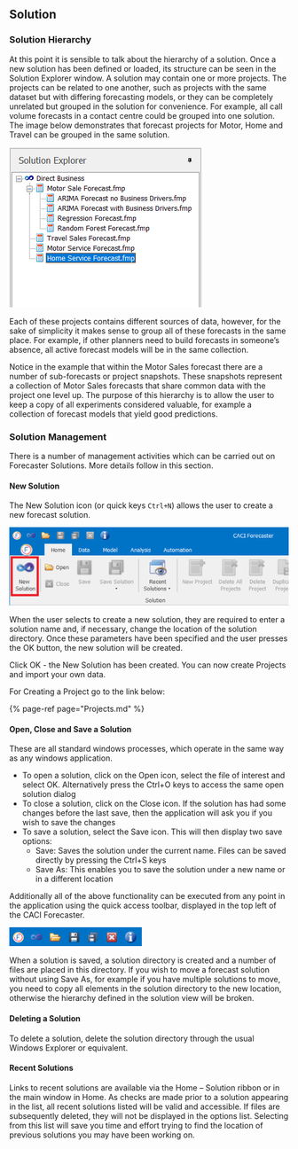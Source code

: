## Solution


### Solution Hierarchy

At this point it is sensible to talk about the hierarchy of a solution.  Once a new solution has been defined or loaded, its structure can be seen in the Solution Explorer window.  A solution may contain one or more projects.  The projects can be related to one another, such as projects with the same dataset but with differing forecasting models, or they can be completely unrelated but grouped in the solution for convenience. For example, all call volume forecasts in a contact centre could be grouped into one solution.  The image below demonstrates that forecast projects for Motor, Home and Travel can be grouped in the same solution.

![Solution Hierarchy](imgs/Solution_SolutionHierarchy.png)

Each of these projects contains different sources of data, however, for the sake of simplicity it makes sense to group all of these forecasts in the same place.  For example, if other planners need to build forecasts in someone’s absence, all active forecast models will be in the same collection.

Notice in the example that within the Motor Sales forecast there are a number of sub-forecasts or project snapshots.  These snapshots represent a collection of Motor Sales forecasts that share common data with the project one level up.  The purpose of this hierarchy is to allow the user to keep a copy of all experiments considered valuable, for example a collection of forecast models that yield good predictions.


### Solution Management

There is a number of management activities which can be carried out on Forecaster Solutions. More details follow in this section.



#### New Solution

The New Solution icon (or quick keys `Ctrl+N`) allows the user to create a new forecast solution. 

![New Solution](imgs/Solution_NewSolutionButton.png)

When the user selects to create a new solution, they are required to enter a solution name and, if necessary, change the location of the solution directory.  Once these parameters have been specified and the user presses the OK button, the new solution will be created.  





Click OK - the New Solution has been created. You can now create Projects and import your own data.

For Creating a Project go to the link below:

{% page-ref page="Projects.md" %}



#### Open, Close and Save a Solution
These are all standard windows processes, which operate in the same way as any windows application.
*	To open a solution, click on the Open icon, select the file of interest and select OK.  Alternatively press the Ctrl+O keys to access the same open solution dialog
*	To close a solution, click on the Close icon.  If the solution has had some changes before the last save, then the application will ask you if you wish to save the changes
*	To save a solution, select the Save icon.  This will then display two save options:
    -	Save:  Saves the solution under the current name.  Files can be saved directly by pressing the Ctrl+S keys
    -	Save As: This enables you to save the solution under a new name or in a different location

Additionally all of the above functionality can be executed from any point in the application using the quick access toolbar, displayed in the top left of the CACI Forecaster. 
 


![Quick Access Toolbar](imgs/Solution_QuickAccessToolbar.png)



When a solution is saved, a solution directory is created and a number of files are placed in this directory.  If you wish to move a forecast solution without using Save As, for example if you have multiple solutions to move, you need to copy all elements in the solution directory to the new location, otherwise the hierarchy defined in the solution view will be broken.


#### Deleting a Solution
To delete a solution, delete the solution directory through the usual Windows Explorer or equivalent.


#### Recent Solutions
Links to recent solutions are available via the Home – Solution ribbon or in the main window in Home.  As checks are made prior to a solution appearing in the list, all recent solutions listed will be valid and accessible.  If files are subsequently deleted, they will not be displayed in the options list.
Selecting from this list will save you time and effort trying to find the location of previous solutions you may have been working on.






